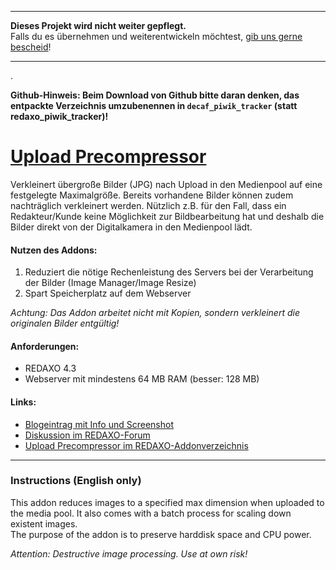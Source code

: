 --------------------------------------------------

**Dieses Projekt wird nicht weiter gepflegt.**  
Falls du es übernehmen und weiterentwickeln möchtest, [gib uns gerne bescheid](https://twitter.com/_DECAF)!

--------------------------------------------------

.  


__**Github-Hinweis:** Beim Download von Github bitte daran denken, das entpackte Verzeichnis umzubenennen in `decaf_piwik_tracker` (statt redaxo_piwik_tracker)!__


# [Upload Precompressor](http://www.redaxo.org/de/download/addons/?addon_id=839)

Verkleinert übergroße Bilder (JPG) nach Upload in den Medienpool auf eine festgelegte Maximalgröße. Bereits vorhandene Bilder können zudem nachträglich verkleinert werden.
Nützlich z.B. für den Fall, dass ein Redakteur/Kunde keine Möglichkeit zur Bildbearbeitung hat und deshalb die Bilder direkt von der Digitalkamera in den Medienpool lädt.

#### Nutzen des Addons:

1. Reduziert die nötige Rechenleistung des Servers bei der Verarbeitung der Bilder (Image Manager/Image Resize)
2. Spart Speicherplatz auf dem Webserver

_Achtung: Das Addon arbeitet nicht mit Kopien, sondern verkleinert die originalen Bilder entgültig!_

#### Anforderungen:

* REDAXO 4.3
* Webserver mit mindestens 64 MB RAM (besser: 128 MB)

#### Links:

* [Blogeintrag mit Info und Screenshot](http://blog.decaf.de/2011/02/redaxo-addon-upload-precompressor/)
* [Diskussion im REDAXO-Forum](http://www.redaxo.org/de/forum/addons-f30/upload-precompressor-t16257.html)
* [Upload Precompressor im REDAXO-Addonverzeichnis](http://www.redaxo.org/de/download/addons/?addon_id=839)




---

### Instructions (English only)

This addon reduces images to a specified max dimension when uploaded to the media pool. It also comes with a batch process for scaling down existent images.  
The purpose of the addon is to preserve harddisk space and CPU power.

_Attention: Destructive image processing. Use at own risk!_
